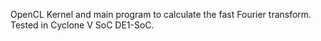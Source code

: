 OpenCL Kernel and main program to calculate the fast Fourier transform.
Tested in Cyclone V SoC DE1-SoC.
